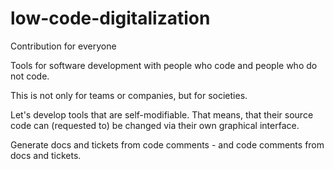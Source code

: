 # low-code-digitalization
Contribution for everyone

Tools for software development with people who code and people who do not code. 

This is not only for teams or companies, but for societies. 

Let's develop tools that are self-modifiable. That means, that their source code can (requested to) be changed via their own graphical interface.

Generate docs and tickets from code comments - and code comments from docs and tickets.
